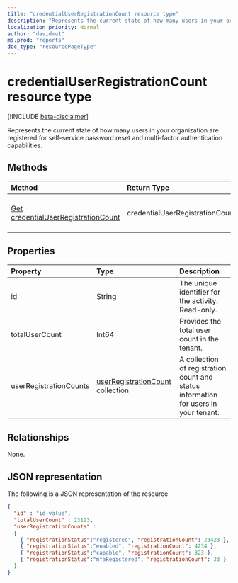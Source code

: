 ```yaml
---
title: "credentialUserRegistrationCount resource type"
description: "Represents the current state of how many users in your organization are registered for self-service password reset and multi-factor authentication capabilities."
localization_priority: Normal
author: "davidmu1"
ms.prod: "reports"
doc_type: "resourcePageType"
---
```


# credentialUserRegistrationCount resource type

[!INCLUDE [beta-disclaimer](../../includes/beta-disclaimer.md)]

Represents the current state of how many users in your organization are registered for self-service password reset and multi-factor authentication capabilities.

## Methods

| Method       | Return Type | Description |
|:-------------|:------------|:------------|
| [Get credentialUserRegistrationCount](../api/reportroot-getcredentialuserregistrationcount.md) | credentialUserRegistrationCount | Read properties and relationships of a credentialUserRegistrationCount object. |

## Properties

| Property     | Type        | Description |
|:-------------|:------------|:------------|
| id | String | The unique identifier for the activity. Read-only. |
| totalUserCount | Int64 | Provides the total user count in the tenant. |
| userRegistrationCounts | [userRegistrationCount](userregistrationcount.md) collection | A collection of registration count and status information for users in your tenant. |

## Relationships

None.

## JSON representation

The following is a JSON representation of the resource.

<!-- {
  "blockType": "resource",
  "optionalProperties": [

  ],
  "@odata.type": "microsoft.graph.credentialUserRegistrationCount",
  "baseType": "",
  "keyProperty": "id"
}-->

```json
{
  "id" : "id-value",
  "totalUserCount" : 23123,
  "userRegistrationCounts" :
  [
    { "registrationStatus":"registered", "registrationCount": 23423 },
    { "registrationStatus":"enabled", "registrationCount": 4234 },
    { "registrationStatus":"capable", "registrationCount": 323 },
    { "registrationStatus":"mfaRegistered", "registrationCount": 33 }
  ]
}
```

<!-- uuid: 16cd6b66-4b1a-43a1-adaf-3a886856ed98
2019-02-04 14:57:30 UTC -->
<!-- {
  "type": "#page.annotation",
  "description": "credentialUserRegistrationCount resource",
  "keywords": "",
  "section": "documentation",
  "tocPath": ""
}-->